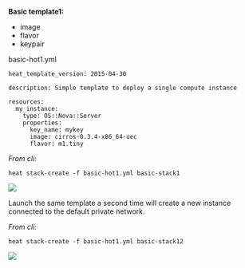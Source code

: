 **Basic template1:**
- image
- flavor
- keypair  



basic-hot1.yml

	heat_template_version: 2015-04-30
	
	description: Simple template to deploy a single compute instance
	
	resources:
	  my_instance:
	    type: OS::Nova::Server
	    properties:
	      key_name: mykey
	      image: cirros-0.3.4-x86_64-uec 
	      flavor: m1.tiny


*From cli:*

	heat stack-create -f basic-hot1.yml basic-stack1

![](http://hpnouri.free.fr/misc/Selection_177.png) 




Launch the same template a second time will create a new instance connected to the default private network.

*From cli:*

	heat stack-create -f basic-hot1.yml basic-stack12

![](http://hpnouri.free.fr/misc/Selection_181.png) 


